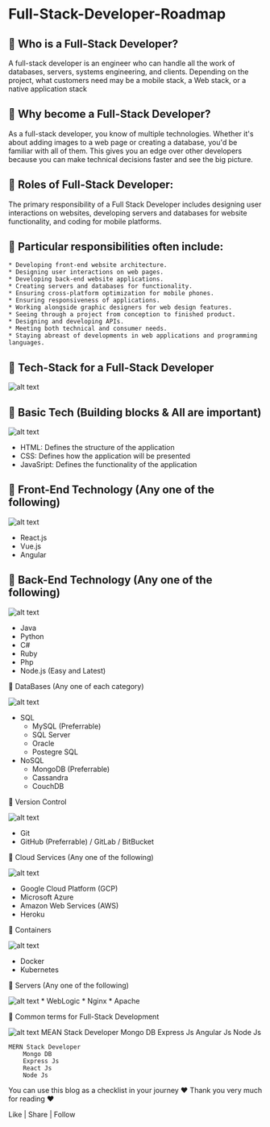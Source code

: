 # Full-Stack-Developer-Roadmap

## 📌 Who is a Full-Stack Developer?

A full-stack developer is an engineer who can handle all the work of databases, servers, systems engineering, and clients. Depending on the project, what customers need may be a mobile stack, a Web stack, or a native application stack

## 📌 Why become a Full-Stack Developer?

As a full-stack developer, you know of multiple technologies. Whether it's about adding images to a web page or creating a database, you'd be familiar with all of them. This gives you an edge over other developers because you can make technical decisions faster and see the big picture.

## 📌 Roles of Full-Stack Developer:

The primary responsibility of a Full Stack Developer includes designing user interactions on websites, developing servers and databases for website functionality, and coding for mobile platforms.

## 📌 Particular responsibilities often include:

    * Developing front-end website architecture.
    * Designing user interactions on web pages.
    * Developing back-end website applications.
    * Creating servers and databases for functionality.
    * Ensuring cross-platform optimization for mobile phones.
    * Ensuring responsiveness of applications.
    * Working alongside graphic designers for web design features.
    * Seeing through a project from conception to finished product.
    * Designing and developing APIs.
    * Meeting both technical and consumer needs.
    * Staying abreast of developments in web applications and programming languages.

## 📌 Tech-Stack for a Full-Stack Developer 

![alt text](https://github.com/gyanprakash0221/Full-Stack-Developer-Roadmap/blob/main/resources/images/fullstackdeveloper.jpg)

## 🚩 Basic Tech (Building blocks & All are important) 

![alt text](https://github.com/gyanprakash0221/Full-Stack-Developer-Roadmap/blob/main/resources/images/building%20blocks.jpg)   
  *  HTML: Defines the structure of the application
  *  CSS: Defines how the application will be presented
  *  JavaSript: Defines the functionality of the application

## 🚩 Front-End Technology (Any one of the following)

![alt text](https://github.com/gyanprakash0221/Full-Stack-Developer-Roadmap/blob/main/resources/images/frontend.png)
   * React.js
   * Vue.js
   * Angular

## 🚩 Back-End Technology (Any one of the following)

![alt text](https://github.com/gyanprakash0221/Full-Stack-Developer-Roadmap/blob/main/resources/images/fullstack.jpg)

   * Java
   * Python
   * C#
   * Ruby
   * Php
   * Node.js (Easy and Latest)

🚩 DataBases (Any one of each category)

![alt text](https://github.com/gyanprakash0221/Full-Stack-Developer-Roadmap/blob/main/resources/images/databases.jpeg)

   * SQL
       * MySQL (Preferrable)
       * SQL Server
       * Oracle
       * Postegre SQL
   * NoSQL
       * MongoDB (Preferrable)
       * Cassandra
       * CouchDB

🚩 Version Control

![alt text](https://github.com/gyanprakash0221/Full-Stack-Developer-Roadmap/blob/main/resources/images/versioncontrol.jpeg)

   * Git
   * GitHub (Preferrable) / GitLab / BitBucket

🚩 Cloud Services (Any one of the following)

![alt text](https://github.com/gyanprakash0221/Full-Stack-Developer-Roadmap/blob/main/resources/images/cloud%20service.png)

   * Google Cloud Platform (GCP)
   * Microsoft Azure
   * Amazon Web Services (AWS)
   * Heroku

🚩 Containers

![alt text](https://github.com/gyanprakash0221/Full-Stack-Developer-Roadmap/blob/main/resources/images/containers.png)

   * Docker
   * Kubernetes

🚩 Servers (Any one of the following)

![alt text](https://github.com/gyanprakash0221/Full-Stack-Developer-Roadmap/blob/main/resources/images/servers.jpeg)
    * WebLogic
    * Nginx
    * Apache

📌 Common terms for Full-Stack Development

![alt text](https://github.com/gyanprakash0221/Full-Stack-Developer-Roadmap/blob/main/resources/images/meanstack.png)
    MEAN Stack Developer
        Mongo DB
        Express Js
        Angular Js
        Node Js
        
        
    MERN Stack Developer
        Mongo DB
        Express Js
        React Js
        Node Js

You can use this blog as a checklist in your journey
❤️ Thank you very much for reading ❤️

Like | Share | Follow
